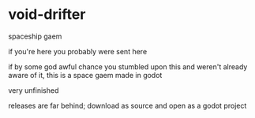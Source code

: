 # void-drifter
spaceship gaem


if you're here you probably were sent here

if by some god awful chance you stumbled upon this and weren't already aware of it, this is a space gaem made in godot

very unfinished

releases are far behind; download as source and open as a godot project
